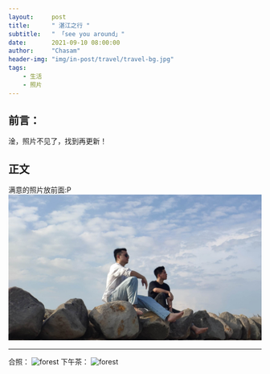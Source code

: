 ```yaml
---
layout:     post
title:      " 湛江之行 "
subtitle:   " 「see you around」"
date:       2021-09-10 08:00:00
author:     "Chasam"
header-img: "img/in-post/travel/travel-bg.jpg"
tags:
    - 生活
    - 照片
---
```


## 前言：
淦，照片不见了，找到再更新！

## 正文
满意的照片放前面:P
![forest](/img/in-post/travel/pretty.jpg ) 

------
合照：
![forest](/img/in-post/travel/third.jpg )
下午茶：
![forest](/img/in-post/travel/drink.jpg )
